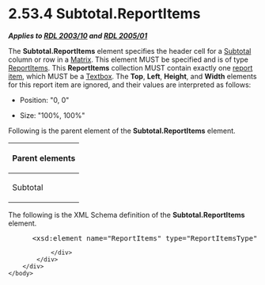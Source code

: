 <html dir="LTR" xmlns:mshelp="http://msdn.microsoft.com/mshelp" xmlns:ddue="http://ddue.schemas.microsoft.com/authoring/2003/5" xmlns:xlink="http://www.w3.org/1999/xlink" xmlns:tool="http://www.microsoft.com/tooltip">
    <head>
        <meta http-equiv="Content-Type" content="text/html; CHARSET=utf-8"></meta>
        <meta name="save" content="history"></meta>
        <title>2.53.4 Subtotal.ReportItems</title>
        <xml>
            <mshelp:toctitle title="2.53.4 Subtotal.ReportItems"></mshelp:toctitle>
            <mshelp:rltitle title="[MS-RDL]: Subtotal.ReportItems"></mshelp:rltitle>
            <mshelp:keyword index="A" term="84a274f9-2cd0-4dd4-893d-0693e9dba72d"></mshelp:keyword>
            <mshelp:attr name="DCSext.ContentType" value="open specification"></mshelp:attr>
            <mshelp:attr name="AssetID" value="84a274f9-2cd0-4dd4-893d-0693e9dba72d"></mshelp:attr>
            <mshelp:attr name="TopicType" value="kbRef"></mshelp:attr>
            <mshelp:attr name="DCSext.Title" value="[MS-RDL]: Subtotal.ReportItems" />
        </xml>
    </head>
    <body>
        <div id="header">
            <h1 class="heading">2.53.4 Subtotal.ReportItems</h1>
        </div>
        <div id="mainSection">
            <div id="mainBody">
                <div id="allHistory" class="saveHistory"></div>
                <div id="sectionSection0" class="section" name="collapseableSection">
                    

<p><b><i>Applies to </i></b><a href="a7e2ad00-07c8-4f6d-80ab-3ad55df7b233.md"><b><i>RDL 2003/10</i></b></a><b>
<i>and </i></b><a href="3ebe2912-4958-4832-b391-cad1f5e13338.md"><b><i>RDL 2005/01</i></b></a></p>

<p>The <b>Subtotal.ReportItems</b> element specifies the header
cell for a <a href="44172a0a-a53f-423e-be81-08352a109961.md">Subtotal</a> column
or row in a <a href="25419c0a-c7c6-43d7-8ca5-1af842666dcb.md">Matrix</a>.
This element MUST be specified and is of type <a href="c5fef915-e842-43b4-91f9-56af4eb15be0.md">ReportItems</a>. This <b>ReportItems</b>
collection MUST contain exactly one <a href="b2482b3f-74ab-4ca8-a9e5-c07955011743.md#gt_c6f8e999-fca9-4e79-96e7-fb4c2c43d601">report item</a>, which MUST be
a <a href="469d0032-b5ec-43d9-ab36-d3a88b9cc1f6.md">Textbox</a>. The <b>Top</b>,
<b>Left</b>, <b>Height</b>, and <b>Width</b> elements for this report item are
ignored, and their values are interpreted as follows: </p>

<ul><li><p><span><span> 
</span></span>Position: &quot;0, 0&quot;</p>

</li><li><p><span><span> 
</span></span>Size: &quot;100%, 100%&quot;</p>

</li></ul><p>Following is the parent element of the <b>Subtotal.ReportItems</b>
element.</p>

<table>
 <thead>
  <tr>
   <th>
   <p>Parent elements</p>
   </th>
  </tr>
 </thead>
 <tr>
  <td>
  <p>Subtotal</p>
  </td>
 </tr>
</table>

<p>The following is the XML Schema definition of the <b>Subtotal.ReportItems</b>
element.           </p>

<dl>
<dd>
<div><pre> &lt;xsd:element name=&quot;ReportItems&quot; type=&quot;ReportItemsType&quot; /&gt;
</pre></div>
</dd></dl>


                </div>
            </div>
        </div>
    </body>
</html>